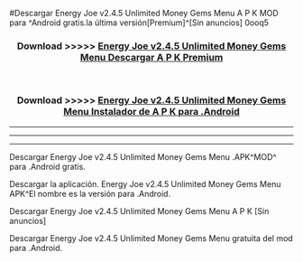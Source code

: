 #Descargar Energy Joe v2.4.5 Unlimited Money Gems Menu  A P K MOD para ^Android gratis.la última versión[Premium]^[Sin anuncios] 0ooq5



<div align="center">
<h3>Download >>>>> <a href="https://es-web.web.app/?es= Energy Joe v2.4.5 Unlimited Money Gems Menu ">Energy Joe v2.4.5 Unlimited Money Gems Menu  Descargar A P K Premium</a></h3><br>

<h3>Download >>>>> <a href="https://es-web.web.app/?es= Energy Joe v2.4.5 Unlimited Money Gems Menu ">Energy Joe v2.4.5 Unlimited Money Gems Menu  Instalador de A P K para .Android</a></h3>
</div>


----------------------------------------------------------

----------------------------------------------------------

----------------------------------------------------------

Descargar Energy Joe v2.4.5 Unlimited Money Gems Menu  .APK^MOD^ para .Android gratis.

Descargar la aplicación. Energy Joe v2.4.5 Unlimited Money Gems Menu  APK^El nombre es la versión para .Android.

Descargar Energy Joe v2.4.5 Unlimited Money Gems Menu  A P K [Sin anuncios]

Descargar Energy Joe v2.4.5 Unlimited Money Gems Menu  gratuita del mod para .Android.